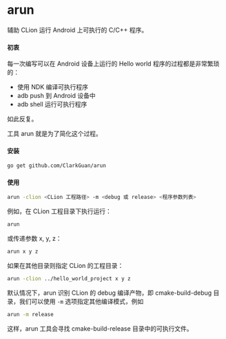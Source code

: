 # arun

辅助 CLion 运行 Android 上可执行的 C/C++ 程序。

#### 初衷

每一次编写可以在 Android 设备上运行的 Hello world 程序的过程都是非常繁琐的：

* 使用 NDK 编译可执行程序
* adb push 到 Android 设备中
* adb shell 运行可执行程序

如此反复。

工具 arun 就是为了简化这个过程。

#### 安装

```bash
go get github.com/ClarkGuan/arun
```

#### 使用

```bash
arun -clion <CLion 工程路径> -m <debug 或 release> <程序参数列表>
```

例如，在 CLion 工程目录下执行运行：

```bash
arun
```

或传递参数 x, y, z：

```bash
arun x y z
```

如果在其他目录则指定 CLion 的工程目录：

```bash
arun -clion ../hello_world_project x y z
```

默认情况下，arun 识别 CLion 的 debug 编译产物，即 cmake-build-debug 目录，我们可以使用 `-m` 选项指定其他编译模式，例如

```bash
arun -m release
```

这样，arun 工具会寻找 cmake-build-release 目录中的可执行文件。
